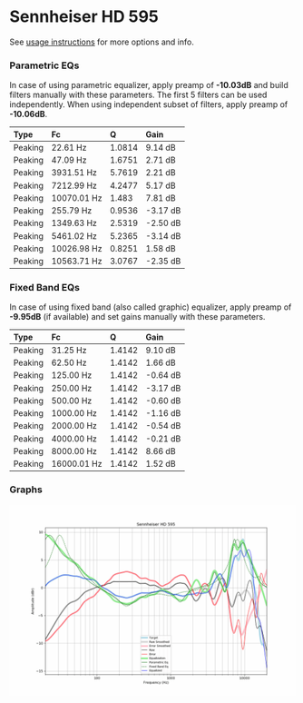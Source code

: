 # Sennheiser HD 595
See [usage instructions](https://github.com/jaakkopasanen/AutoEq#usage) for more options and info.

### Parametric EQs
In case of using parametric equalizer, apply preamp of **-10.03dB** and build filters manually
with these parameters. The first 5 filters can be used independently.
When using independent subset of filters, apply preamp of **-10.06dB**.

| Type    | Fc          |      Q | Gain     |
|:--------|:------------|:-------|:---------|
| Peaking | 22.61 Hz    | 1.0814 | 9.14 dB  |
| Peaking | 47.09 Hz    | 1.6751 | 2.71 dB  |
| Peaking | 3931.51 Hz  | 5.7619 | 2.21 dB  |
| Peaking | 7212.99 Hz  | 4.2477 | 5.17 dB  |
| Peaking | 10070.01 Hz | 1.483  | 7.81 dB  |
| Peaking | 255.79 Hz   | 0.9536 | -3.17 dB |
| Peaking | 1349.63 Hz  | 2.5319 | -2.50 dB |
| Peaking | 5461.02 Hz  | 5.2365 | -3.14 dB |
| Peaking | 10026.98 Hz | 0.8251 | 1.58 dB  |
| Peaking | 10563.71 Hz | 3.0767 | -2.35 dB |

### Fixed Band EQs
In case of using fixed band (also called graphic) equalizer, apply preamp of **-9.95dB**
(if available) and set gains manually with these parameters.

| Type    | Fc          |      Q | Gain     |
|:--------|:------------|:-------|:---------|
| Peaking | 31.25 Hz    | 1.4142 | 9.10 dB  |
| Peaking | 62.50 Hz    | 1.4142 | 1.66 dB  |
| Peaking | 125.00 Hz   | 1.4142 | -0.64 dB |
| Peaking | 250.00 Hz   | 1.4142 | -3.17 dB |
| Peaking | 500.00 Hz   | 1.4142 | -0.60 dB |
| Peaking | 1000.00 Hz  | 1.4142 | -1.16 dB |
| Peaking | 2000.00 Hz  | 1.4142 | -0.54 dB |
| Peaking | 4000.00 Hz  | 1.4142 | -0.21 dB |
| Peaking | 8000.00 Hz  | 1.4142 | 8.66 dB  |
| Peaking | 16000.01 Hz | 1.4142 | 1.52 dB  |

### Graphs
![](./Sennheiser%20HD%20595.png)